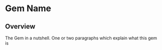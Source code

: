 # Gem Name

## Overview

The Gem in a nutshell. One or two paragraphs which explain what this gem is
